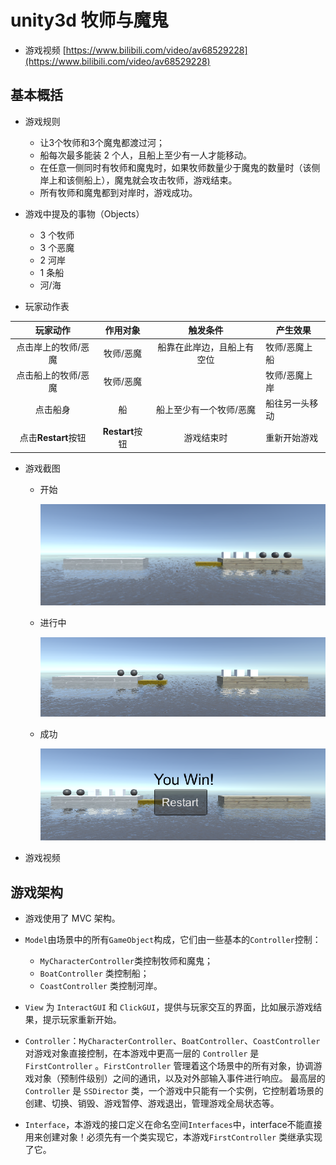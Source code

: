 # unity3d 牧师与魔鬼

* 游戏视频 [https://www.bilibili.com/video/av68529228](https://www.bilibili.com/video/av68529228)

## 基本概括

* 游戏规则
  * 让3个牧师和3个魔鬼都渡过河；
  * 船每次最多能装 2 个人，且船上至少有一人才能移动。
  * 在任意一侧同时有牧师和魔鬼时，如果牧师数量少于魔鬼的数量时（该侧岸上和该侧船上），魔鬼就会攻击牧师，游戏结束。
  * 所有牧师和魔鬼都到对岸时，游戏成功。
* 游戏中提及的事物（Objects）
  * 3 个牧师
  * 3 个恶魔
  * 2 河岸
  * 1 条船
  * 河/海

* 玩家动作表

|      玩家动作       |    作用对象     |          触发条件          | 产生效果       |
| :-----------------: | :-------------: | :------------------------: | -------------- |
| 点击岸上的牧师/恶魔 |    牧师/恶魔    | 船靠在此岸边，且船上有空位 | 牧师/恶魔上船  |
| 点击船上的牧师/恶魔 |    牧师/恶魔    |                            | 牧师/恶魔上岸  |
|      点击船身       |       船        |  船上至少有一个牧师/恶魔   | 船往另一头移动 |
| 点击**Restart**按钮 | **Restart**按钮 |         游戏结束时         | 重新开始游戏   |

* 游戏截图

  * 开始

    ![1](assets/1.png)

  * 进行中

    ![2](assets/2.png)

  * 成功

    ![3](assets/3.png)

* 游戏视频

## 游戏架构

* 游戏使用了 MVC 架构。
* `Model`由场景中的所有`GameObject`构成，它们由一些基本的`Controller`控制：
  * `MyCharacterController`类控制牧师和魔鬼；
  * `BoatController` 类控制船；
  * `CoastController` 类控制河岸。
* `View` 为 `InteractGUI` 和 `ClickGUI`，提供与玩家交互的界面，比如展示游戏结果，提示玩家重新开始。
* `Controller`：`MyCharacterController`、`BoatController`、`CoastController` 对游戏对象直接控制，在本游戏中更高一层的 `Controller` 是 `FirstController` 。`FirstController` 管理着这个场景中的所有对象，协调游戏对象（预制件级别）之间的通讯，以及对外部输入事件进行响应。
  最高层的`Controller` 是 `SSDirector` 类，一个游戏中只能有一个实例，它控制着场景的创建、切换、销毁、游戏暂停、游戏退出，管理游戏全局状态等。

* `Interface`，本游戏的接口定义在命名空间`Interfaces`中，interface不能直接用来创建对象！必须先有一个类实现它，本游戏`FirstController` 类继承实现了它。